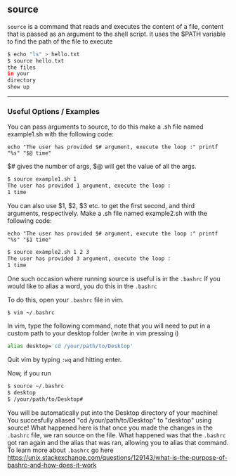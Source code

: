 source
------
`source` is a command that reads and executes the content of a file, content that is passed as an argument to the shell script. it uses the $PATH variable to find the path of the file to execute

~~~ bash
$ echo "ls" > hello.txt
$ source hello.txt
the files 
in your 
directory 
show up
~~~

------

### Useful Options / Examples
You can pass arguments to source, to do this make a .sh file named example1.sh with the following code: 

`echo "The user has provided $# argument, execute the loop :"
printf "%s" "$@ time"`

$# gives the number of args, $@ will get the value of all the args.

~~~ bash
$ source example1.sh 1
The user has provided 1 argument, execute the loop :
1 time
~~~

You can also use $1, $2, $3 etc. to get the first second, and third arguments, respectively. 
Make a .sh file named example2.sh with the following code:

`echo "The user has provided $# argument, execute the loop :"
printf "%s" "$1 time"`

~~~ bash
$ source example2.sh 1 2 3
The user has provided 3 argument, execute the loop :
1 time
~~~

One such occasion where running source is useful is in the `.bashrc`
If you would like to alias a word, you do this in the `.bashrc`

To do this, open your `.bashrc` file in vim. 

~~~ bash
$ vim ~/.bashrc
~~~

In vim, type the following command, note that you will need to put in a custom path to your desktop
folder (write in vim pressing i)

~~~ bash
alias desktop='cd /your/path/to/Desktop'
~~~

Quit vim by typing `:wq` and hitting enter.

Now, if you run

~~~ bash
$ source ~/.bashrc
$ desktop
$ /your/path/to/Desktop#

~~~

You will be automatically put into the Desktop directory of your machine!
You succesfully aliased "cd /your/path/to/Desktop" to "desktop" using source!
What happened here is that once you made the changes in the `.bashrc` file, we ran source on the file. What happened was that the `.bashrc` got ran again and the alias that was ran, allowing you to alias that command. To learn more about `.bashrc`  go here https://unix.stackexchange.com/questions/129143/what-is-the-purpose-of-bashrc-and-how-does-it-work









